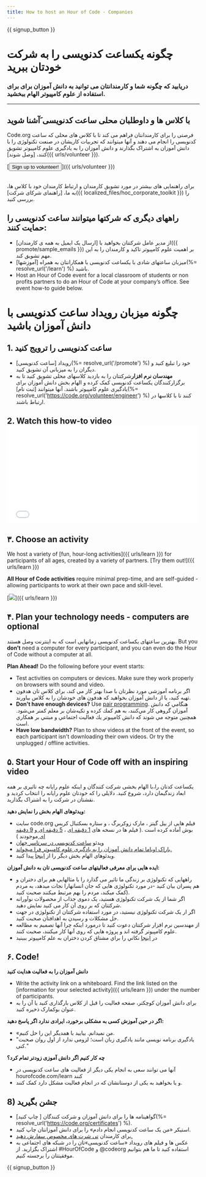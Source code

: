 ```yaml
---
title: How to host an Hour of Code - Companies
---
```


{{ signup_button }}

# چگونه یکساعت کدنویسی را به شرکت خودتان ببرید
### دریابید که چگونه شما و کارمندانتان می توانید به دانش آموزان برای برای استفاده از علوم کامپیوتر الهام ببخشید.

***

## با کلاس ها و داوطلبان محلی ساعت کدنویسی َآشنا شوید
Code.org فرصتی را برای کارمندانتان فراهم می کند تا با کلاس های محلی که ساعت کدنویسی را انجام می دهند و آنها میتوانند که تجربیات کاریشان در صنعت تکنولوژی را با دانش آموزان به اشتراک بگذارند و دانش آموزان را به یادگیری علوم کامپیوتر تشویق کنند، [وصل شوند]({{ urls/volunteer }}).

[<button>Sign up to volunteer!</button>]({{ urls/volunteer }})
<br>
<br>

برای راهنمایی های بیشتر در مورد تشویق کارمندان و ارتباط کارمندان خود با کلاس ها، به ما، [راهنمای شرکای شرکت]({{ localized_files/hoc_corporate_toolkit }}) را بررسی کنید.

## راههای دیگری که شرکتها میتوانند ساعت کدنویسی را حمایت کنند:

- از مدیر عامل شرکتتان بخواهید با [ارسال یک ایمیل به همه ی کارمندان]({{ promote/sample_emails }}) بر اهمیت علوم کامپیوتر تاکید و کارمندان را به این مهم تشویق کند.
- میزبان ساعتهای شادی با یکساعت کدنویسی با همکارانتان به همراه [آموزشها](%= resolve_url('/learn') %) باشید.
- Host an Hour of Code event for a local classroom of students or non profits partners to do an Hour of Code at your company’s office. See event how-to guide below.


# چگونه میزبان رویداد ساعت کدنویسی با دانش آموزان باشید

## 1. ساعت کدنویسی را ترویج کنید
- رویداد [ساعت کدنویسی](%= resolve_url('/promote') %) خود را تبلیغ کنید و دیگران را به میزبانی آن تشویق کنید.
- **مهندسان نرم افزار**شرکتتان را به بازدید کلاسهای محلی تشویق کنید تا به برگزارکنندگان یکساعت کدنویسی کمک کرده و الهام بخش دانش آموزان برای یادگیری علوم کامپیوتر باشند. آنها میتوانند [ثبت نام](%= resolve_url('https://code.org/volunteer/engineer') %) کنند تا با کلاسها در ارتباط باشند.

## 2. Watch this how-to video <iframe width="500" height="255" src="//www.youtube.com/embed/SrnvvWDm73k" frameborder="0" allowfullscreen></iframe>

## ۳. Choose an activity
We host a variety of [fun, hour-long activities]({{ urls/learn }}) for participants of all ages, created by a variety of partners. [Try them out!]({{ urls/learn }})

**All Hour of Code activities** require minimal prep-time, and are self-guided - allowing participants to work at their own pace and skill-level.

[<img src="/images/fit-700/tutorials.png" />]({{ urls/learn }})

## ۴. Plan your technology needs - computers are optional

بهترین ساعتهای یکساعت کدنویسی زمانهایی است که به اینترنت وصل هستند. But you **don’t** need a computer for every participant, and you can even do the Hour of Code without a computer at all.

**Plan Ahead!** Do the following before your event starts:

- Test activities on computers or devices. Make sure they work properly on browsers with sound and video.
- اگر برنامه آموزشی مورد نظرتان با صدا بهتر کار می کند، براي كلاس تان هدفون تهيه كنيد، يا از دانش آموزان بخواهيد که هدفون های خودشان را به کلاس بياورند.
- **Don't have enough devices?** Use [pair programming](https://www.youtube.com/watch?v=vgkahOzFH2Q). هنگامي كه دانش آموزان گروهی کار مي‌كنند، به هم كمك كرده و تكيه‌شان بر معلم كمتر مي‌شود. همچنين متوجه مي شوند كه دانش كامپيوتر يك فعاليت اجتماعي و مبتني بر همكاري است.
- **Have low bandwidth?** Plan to show videos at the front of the event, so each participant isn't downloading their own videos. Or try the unplugged / offline activities.

## ۵.  Start your Hour of Code off with an inspiring video
یکساعت کدتان را،با الهام بخشی شرکت کنندگان و اینکه علوم رایانه چه تاثیری بر همه ابعاد زندگیمان دارد، شروع کنید. دلایلی را که خودتان علوم رایانه را انتخاب کردید و نقشتان در شرکت را به اشتراک بگذارید.

**ویدئوهای الهام بخش را نمایش دهید:**

- سایت code.org فیلم هایی از بیل گیتز ، مارک زوکربرگ ، و ستاره بسکتبال کریس بوش آماده کرده است .( فیلم ها در نسخه های [1 دقیقه ای](https://www.youtube.com/watch?v=qYZF6oIZtfc) ، [5 دقیقه ای ](https://www.youtube.com/watch?v=nKIu9yen5nc)و [9 دقیقه ای ](https://www.youtube.com/watch?v=dU1xS07N-FA)موجودند )
- ویدئو [ساعت کدنویسی در سرتاسر جهان](https://www.youtube.com/watch?v=KsOIlDT145A)
- [باراک اوباما تمام دانش آموزان را به یادگیری علوم کامپیوتر فرا میخواند.](https://www.youtube.com/watch?v=6XvmhE1J9PY)
- ویدئوهای الهام بخش دیگر را از [اینجا](https://www.youtube.com/playlist?list=PLzdnOPI1iJNfpD8i4Sx7U0y2MccnrNZuP) پیدا کنید.

**ایده هایی برای معرفی فعالیتهای ساعت کدنویسی تان به دانش آموزان:**

- راههایی که تکنولوژی بر زندگی ما تاثیر می گذارد را با مثالهایی هم برای دختران و هم پسران بیان کنید -در مورد تکنولوژی هایی که جان انسانهارا نجات میدهد، به مردم کمک میکند، مردم را بهم مرتبط میکنند صحبت کنید).
- اگر شما از یک شرکت تکنولوژی هستید، یک دموی جذاب از محصولات نوآورانه شرکتتان که بر روی آن کار می کنید نمایش دهید.
- اگر ار یک شرکت تکنولوژی نیستید، در مورد استفاده شرکتتان از تکنولوژی در جهت حل مشکلات و رسیدن به اهدافتان صحبت کنید.
- از مهندسین نرم افزار شرکتتان دعوت کنید تا درمورد اینکه چرا آنها تصمیم به مطالعه علوم کامپیوتر گرفته اند و پروژه هایی که روی آنها کار میکنند، صحبت کنند.
- در [اينجا](http://code.org/girls) نكاتي را براي مشتاق كردن دختران به علم كامپيوتر ببينيد

## ۶. Code!
**دانش آموزان را به فعالیت هدایت کنید**

- Write the activity link on a whiteboard. Find the link listed on the [information for your selected activity]({{ urls/learn }}) under the number of participants.
- برای دانش آموزان کوچکتر، صفحه فعالیت را قبل از کلاس بارگذاری کنید یا آن را به عنوان  بوکمارک ذخیره کنید.

**اگر در حین آموزش کسی به مشکلی برخورد، ایرادی ندارد اگر پاسخ دهید:**

- «من نمیدانم. بیایید با همدیگر این را حل کنیم.
- "یادگیری برنامه نویسی مانند یادگیری زبان است؛ لزومی ندارد از اول روان صحبت کنی."

**چه كار كنيم اگر دانش آموزی زودتر تمام كرد؟**

- آنها می توانند سعی به انجام یکی دیگر از فعالیت های ساعت کدنویسی در hourofcode.com/learn کنند
- و یا بخواهید به یکی از دوستانشان که در انجام فعالیت مشکل دارد کمک کنند.

## 8) جشن بگیرید

- گواهینامه ها را برای دانش آموزان و شرکت کنندگان [ چاپ کنید](%= resolve_url('https://code.org/certificates') %).
- استیکر «من یک ساعت کدنویسی انجام دادم» را برای دانش آموزانتان چاپ کنید.
- برای کارمندان [تی شرت های مخصوص سفارش دهید.](http://blog.code.org/post/132608499493/hour-of-code-shirts-and-more)
- عکس ها و فیلم های رویداد «ساعت کدنویسی»تان را در شبکه های اجتماعی به اشتراک بگزارید. از #HourOfCode و @codeorg استفاده کنید تا ما هم بتوانیم موفقیتتان را برجسته کنیم.

{{ signup_button }}

